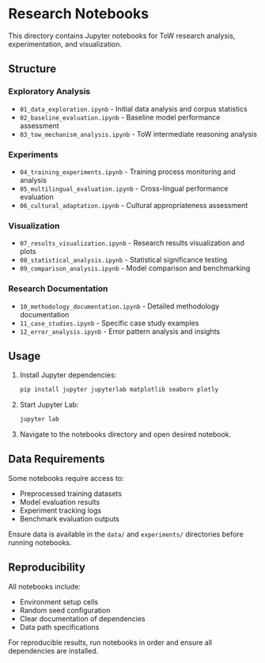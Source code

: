 # Research Notebooks

This directory contains Jupyter notebooks for ToW research analysis, experimentation, and visualization.

## Structure

### Exploratory Analysis
- `01_data_exploration.ipynb` - Initial data analysis and corpus statistics
- `02_baseline_evaluation.ipynb` - Baseline model performance assessment
- `03_tow_mechanism_analysis.ipynb` - ToW intermediate reasoning analysis

### Experiments
- `04_training_experiments.ipynb` - Training process monitoring and analysis
- `05_multilingual_evaluation.ipynb` - Cross-lingual performance evaluation
- `06_cultural_adaptation.ipynb` - Cultural appropriateness assessment

### Visualization
- `07_results_visualization.ipynb` - Research results visualization and plots
- `08_statistical_analysis.ipynb` - Statistical significance testing
- `09_comparison_analysis.ipynb` - Model comparison and benchmarking

### Research Documentation
- `10_methodology_documentation.ipynb` - Detailed methodology documentation
- `11_case_studies.ipynb` - Specific case study examples
- `12_error_analysis.ipynb` - Error pattern analysis and insights

## Usage

1. Install Jupyter dependencies:
   ```bash
   pip install jupyter jupyterlab matplotlib seaborn plotly
   ```

2. Start Jupyter Lab:
   ```bash
   jupyter lab
   ```

3. Navigate to the notebooks directory and open desired notebook.

## Data Requirements

Some notebooks require access to:
- Preprocessed training datasets
- Model evaluation results
- Experiment tracking logs
- Benchmark evaluation outputs

Ensure data is available in the `data/` and `experiments/` directories before running notebooks.

## Reproducibility

All notebooks include:
- Environment setup cells
- Random seed configuration
- Clear documentation of dependencies
- Data path specifications

For reproducible results, run notebooks in order and ensure all dependencies are installed.